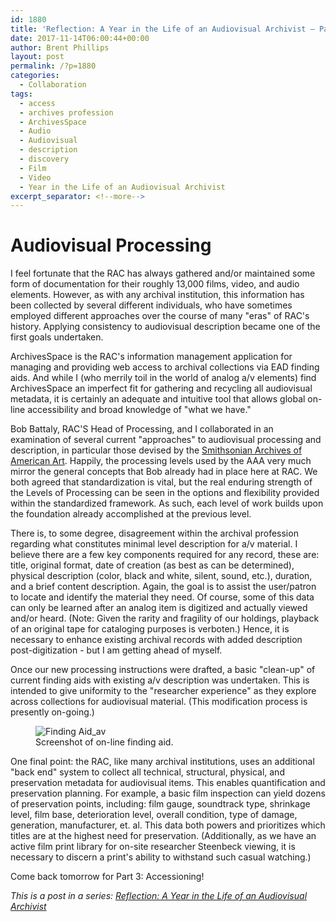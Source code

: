```yaml
---
id: 1880
title: 'Reflection: A Year in the Life of an Audiovisual Archivist – Part 2'
date: 2017-11-14T06:00:44+00:00
author: Brent Phillips
layout: post
permalink: /?p=1880
categories:
  - Collaboration
tags:
  - access
  - archives profession
  - ArchivesSpace
  - Audio
  - Audiovisual
  - description
  - discovery
  - Film
  - Video
  - Year in the Life of an Audiovisual Archivist
excerpt_separator: <!--more-->
---
```

# Audiovisual Processing

I feel fortunate that the RAC has always gathered and/or maintained some form of documentation for their roughly 13,000 films, video, and audio elements. However, as with any archival institution, this information has been collected by several different individuals, who have sometimes employed different approaches over the course of many "eras" of RAC's history. Applying consistency to audiovisual description became one of the first goals undertaken.

<!--more-->

ArchivesSpace is the RAC's information management application for managing and providing web access to archival collections via EAD finding aids. And while I (who merrily toil in the world of analog a/v elements) find ArchivesSpace an imperfect fit for gathering and recycling all audiovisual metadata, it is certainly an adequate and intuitive tool that allows global on-line accessibility and broad knowledge of "what we have."

Bob Battaly, RAC'S Head of Processing, and I collaborated in an examination of several current "approaches" to audiovisual processing and description, in particular those devised by the [Smithsonian Archives of American Art](https://www.clir.org/pubs/reports/pub169/mcshea). Happily, the processing levels used by the AAA very much mirror the general concepts that Bob already had in place here at RAC. We both agreed that standardization is vital, but the real enduring strength of the Levels of Processing can be seen in the options and flexibility provided within the standardized framework. As such, each level of work builds upon the foundation already accomplished at the previous level.

There is, to some degree, disagreement within the archival profession regarding what constitutes minimal level description for a/v material. I believe there are a few key components required for any record, these are: title, original format, date of creation (as best as can be determined), physical description (color, black and white, silent, sound, etc.), duration, and a brief content description. Again, the goal is to assist the user/patron to locate and identify the material they need. Of course, some of this data can only be learned after an analog item is digitized and actually viewed and/or heard. (Note: Given the rarity and fragility of our holdings, playback of an original tape for cataloging purposes is verboten.) Hence, it is necessary to enhance existing archival records with added description post-digitization - but I am getting ahead of myself.

Once our new processing instructions were drafted, a basic "clean-up" of current finding aids with existing a/v description was undertaken. This is intended to give uniformity to the "researcher experience" as they explore across collections for audiovisual material. (This modification process is presently on-going.)

<figure>
<img src="{{ site.baseurl }}/wp-content/uploads/2017/11/finding_aid.jpg" alt="Finding Aid_av">
<figcaption>Screenshot of on-line finding aid.</figcaption>
</figure>

One final point: the RAC, like many archival institutions, uses an additional "back end" system to collect all technical, structural, physical, and preservation metadata for audiovisual items. This enables quantification and preservation planning. For example, a basic film inspection can yield dozens of preservation points, including: film gauge, soundtrack type, shrinkage level, film base, deterioration level, overall condition, type of damage, generation, manufacturer, et. al. This data both powers and prioritizes which titles are at the highest need for preservation. (Additionally, as we have an active film print library for on-site researcher Steenbeck viewing, it is necessary to discern a print's ability to withstand such casual watching.)

Come back tomorrow for Part 3: Accessioning!

_This is a post in a series: [Reflection: A Year in the Life of an Audiovisual Archivist](http://blog.rockarch.org/?tag=year-in-the-life-of-an-audiovisual-archivist)_
